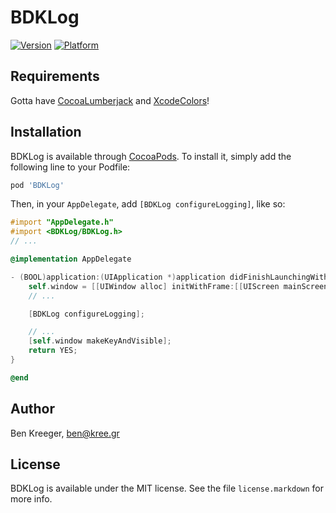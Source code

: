 # BDKLog

[![Version](http://cocoapod-badges.herokuapp.com/v/BDKLog/badge.png)](http://cocoadocs.org/docsets/BDKLog)
[![Platform](http://cocoapod-badges.herokuapp.com/p/BDKLog/badge.png)](http://cocoadocs.org/docsets/BDKLog)

## Requirements

Gotta have [CocoaLumberjack](https://github.com/CocoaLumberjack/CocoaLumberjack) and [XcodeColors](https://github.com/robbiehanson/XcodeColors)!

## Installation

BDKLog is available through [CocoaPods](http://cocoapods.org). To install it, simply add the following line to your Podfile:

``` ruby
pod 'BDKLog'
```

Then, in your `AppDelegate`, add `[BDKLog configureLogging]`, like so:

``` objective-c
#import "AppDelegate.h"
#import <BDKLog/BDKLog.h>
// ...

@implementation AppDelegate

- (BOOL)application:(UIApplication *)application didFinishLaunchingWithOptions:(NSDictionary *)launchOptions {
    self.window = [[UIWindow alloc] initWithFrame:[[UIScreen mainScreen] bounds]];
    // ...

    [BDKLog configureLogging];

    // ...
    [self.window makeKeyAndVisible];
    return YES;
}

@end
```

## Author

Ben Kreeger, ben@kree.gr

## License

BDKLog is available under the MIT license. See the file `license.markdown` for more info.

